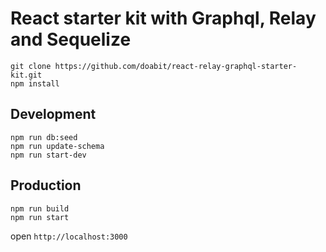 # React starter kit with Graphql, Relay and Sequelize

```
git clone https://github.com/doabit/react-relay-graphql-starter-kit.git
npm install
```

## Development

```
npm run db:seed
npm run update-schema
npm run start-dev
```

## Production

```
npm run build
npm run start
```

open `http://localhost:3000`